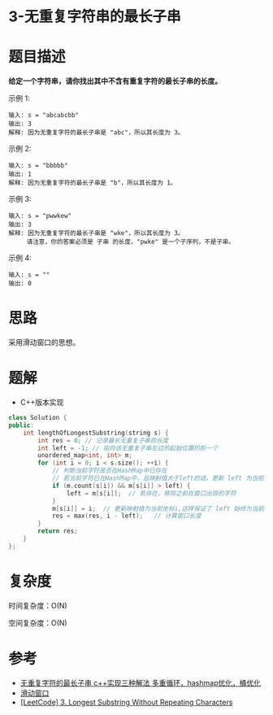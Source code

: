 <!--
 * @Author: your name
 * @Date: 2021-04-19 20:38:31
 * @LastEditTime: 2021-04-19 20:49:28
 * @LastEditors: Please set LastEditors
 * @Description: In User Settings Edit
 * @FilePath: \Learning-Computer-Science-Journey\Interview\LeetCode\Thinking\sdf.md
-->
# 3-无重复字符串的最长子串

# 题目描述
**给定一个字符串，请你找出其中不含有重复字符的最长子串的长度。**

示例 1:
```
输入: s = "abcabcbb"
输出: 3 
解释: 因为无重复字符的最长子串是 "abc"，所以其长度为 3。
```

示例 2:
```
输入: s = "bbbbb"
输出: 1
解释: 因为无重复字符的最长子串是 "b"，所以其长度为 1。
```

示例 3:
```
输入: s = "pwwkew"
输出: 3
解释: 因为无重复字符的最长子串是 "wke"，所以其长度为 3。
     请注意，你的答案必须是 子串 的长度，"pwke" 是一个子序列，不是子串。
```

示例 4:
```
输入: s = ""
输出: 0
```


# 思路
采用滑动窗口的思想。



# 题解
- C++版本实现
```cpp
class Solution {
public:
    int lengthOfLongestSubstring(string s) {
        int res = 0; // 记录最长无重复子串的长度
        int left = -1; // 指向该无重复子串左边的起始位置的前一个
        unordered_map<int, int> m;
        for (int i = 0; i < s.size(); ++i) {            
            // 判断当前字符是否在HashMap中已存在
            // 若当前字符已在HashMap中，且映射值大于left的话，更新 left 为当前映射值
            if (m.count(s[i]) && m[s[i]] > left) {
                left = m[s[i]];  // 若存在，移除之前在窗口出现的字符
            }            
            m[s[i]] = i;  // 更新映射值为当前坐标i,这样保证了 left 始终为当前边界的前一个位置
            res = max(res, i - left);   // 计算窗口长度         
        }
        return res;
    }
};
```

# 复杂度
时间复杂度：O(N)

空间复杂度：O(N)


# 参考
- [无重复字符的最长子串 c++实现三种解法 多重循环，hashmap优化，桶优化](https://leetcode-cn.com/problems/longest-substring-without-repeating-characters/solution/wu-zhong-fu-zi-fu-de-zui-chang-zi-chuan-cshi-xian-/)
- [滑动窗口](https://leetcode-cn.com/problems/longest-substring-without-repeating-characters/solution/hua-dong-chuang-kou-by-powcai/)
- [[LeetCode] 3. Longest Substring Without Repeating Characters](https://github.com/grandyang/leetcode/issues/3)